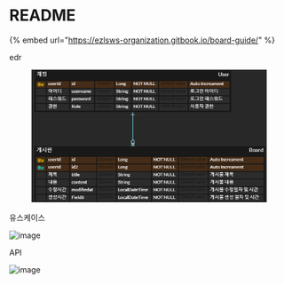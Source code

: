 # README

{% embed url="https://ezlsws-organization.gitbook.io/board-guide/" %}

edr

<figure><img src=".gitbook/assets/1121.png" alt=""><figcaption></figcaption></figure>

유스케이스

![image](https://user-images.githubusercontent.com/121265228/216917286-7540bdef-5153-4895-8aaf-72a8d5650237.png)

API

![image](https://user-images.githubusercontent.com/121265228/218961513-1bb269a5-f387-4b3c-978f-863cea2c0999.png)
